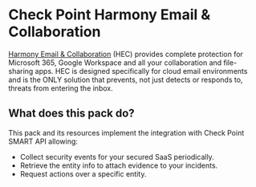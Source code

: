 # Check Point Harmony Email & Collaboration

[Harmony Email & Collaboration](https://www.checkpoint.com/harmony/email-security/email-office/) (HEC) provides complete
protection for Microsoft 365, Google Workspace and all your
collaboration and file-sharing apps. HEC is designed specifically
for cloud email environments and is the ONLY solution that
prevents, not just detects or responds to, threats from entering the inbox.

## What does this pack do?

This pack and its resources implement the integration with
Check Point SMART API allowing:

* Collect security events for your secured SaaS periodically.
* Retrieve the entity info to attach evidence to your incidents.
* Request actions over a specific entity.

